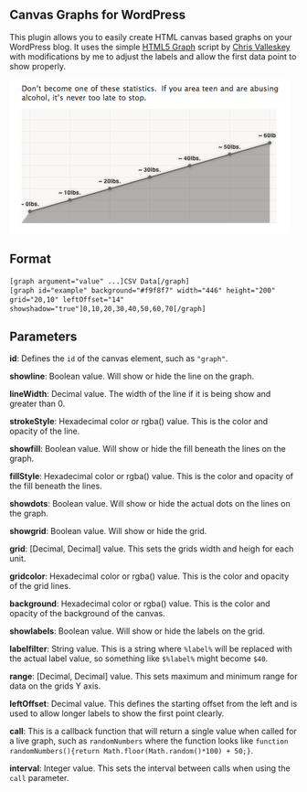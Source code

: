 ## Canvas Graphs for WordPress ##

This plugin allows you to easily create HTML canvas based graphs on your WordPress blog. It uses the simple [HTML5 Graph](http://chrisvalleskey.com/html5-graph/) script by [Chris Valleskey](http://chrisvalleskey.com/) with modifications by me to adjust the labels and allow the first data point to show properly.

![Example Graph](https://github.com/MatthewCallis/Canvas-Graphs/raw/master/screenshot-1.png)

## Format ##

    [graph argument="value" ...]CSV Data[/graph]
    [graph id="example" background="#f9f8f7" width="446" height="200" grid="20,10" leftOffset="14" showshadow="true"]0,10,20,30,40,50,60,70[/graph]

## Parameters ##

**id**: Defines the `id` of the canvas element, such as `"graph"`.

**showline**: Boolean value. Will show or hide the line on the graph.

**lineWidth**: Decimal value. The width of the line if it is being show and greater than 0.

**strokeStyle**: Hexadecimal color or rgba() value. This is the color and opacity of the line.

**showfill**: Boolean value. Will show or hide the fill beneath the lines on the graph.

**fillStyle**: Hexadecimal color or rgba() value. This is the color and opacity of the fill beneath the lines.

**showdots**: Boolean value. Will show or hide the actual dots on the lines on the graph.

**showgrid**: Boolean value. Will show or hide the grid.

**grid**: [Decimal, Decimal] value. This sets the grids width and heigh for each unit.

**gridcolor**: Hexadecimal color or rgba() value. This is the color and opacity of the grid lines.

**background**: Hexadecimal color or rgba() value. This is the color and opacity of the background of the canvas.

**showlabels**: Boolean value. Will show or hide the labels on the grid.

**labelfilter**: String value. This is a string where `%label%` will be replaced with the actual label value, so something like `$%label%` might become `$40`.

**range**: [Decimal, Decimal] value. This sets maximum and minimum range for data on the grids Y axis.

**leftOffset**: Decimal value. This defines the starting offset from the left and is used to allow longer labels to show the first point clearly.

**call**: This is a callback function that will return a single value when called for a live graph, such as `randomNumbers` where the function looks like `function randomNumbers(){return Math.floor(Math.random()*100) + 50;}`.

**interval**: Integer value. This sets the interval between calls when using the `call` parameter.